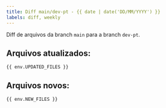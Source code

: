 ```yaml
---
title: Diff main/dev-pt - {{ date | date('DD/MM/YYYY') }}
labels: diff, weekly
---
```


Diff de arquivos da branch `main` para a branch `dev-pt`.

## Arquivos atualizados:
```shell
{{ env.UPDATED_FILES }}
```

## Arquivos novos:
```shell
{{ env.NEW_FILES }}
```